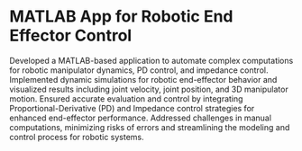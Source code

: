 # MATLAB App for Robotic End Effector Control
Developed a MATLAB-based application to automate complex computations for robotic manipulator dynamics, PD control, and impedance control. Implemented dynamic simulations for robotic end-effector behavior and visualized results including joint velocity, joint position, and 3D manipulator motion. Ensured accurate evaluation and control by integrating Proportional-Derivative (PD) and Impedance control strategies for enhanced end-effector performance. Addressed challenges in manual computations, minimizing risks of errors and streamlining the modeling and control process for robotic systems.
